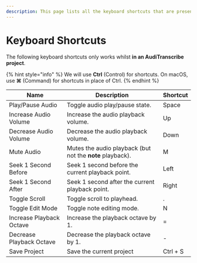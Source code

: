 ```yaml
---
description: This page lists all the keyboard shortcuts that are present in AudiTranscribe.
---
```


# Keyboard Shortcuts

The following keyboard shortcuts only works whilst **in an AudiTranscribe project**.

{% hint style="info" %}
We will use **Ctrl** (Control) for shortcuts. On macOS, use **⌘** (Command) for shortcuts in place of Ctrl.
{% endhint %}

| Name                     | Description                                               | Shortcut |
|--------------------------|-----------------------------------------------------------|----------|
| Play/Pause Audio         | Toggle audio play/pause state.                            | Space    |
| Increase Audio Volume    | Increase the audio playback volume.                       | Up       |
| Decrease Audio Volume    | Decrease the audio playback volume.                       | Down     |
| Mute Audio               | Mutes the audio playback (but not the **note** playback). | M        |
| Seek 1 Second Before     | Seek 1 second before the current playback point.          | Left     |
| Seek 1 Second After      | Seek 1 second after the current playback point.           | Right    |
| Toggle Scroll            | Toggle scroll to playhead.                                | .        |
| Toggle Edit Mode         | Toggle note editing mode.                                 | N        |
| Increase Playback Octave | Increase the playback octave by 1.                        | =        |
| Decrease Playback Octave | Decrease the playback octave by 1.                        | -        |
| Save Project             | Save the current project                                  | Ctrl + S |
